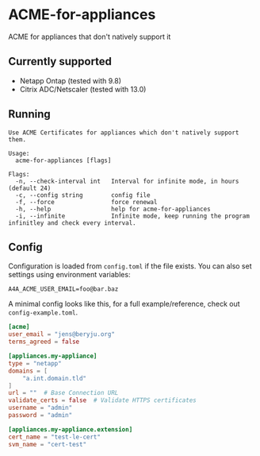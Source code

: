 # ACME-for-appliances

ACME for appliances that don't natively support it

## Currently supported

- Netapp Ontap (tested with 9.8)
- Citrix ADC/Netscaler (tested with 13.0)

## Running

```
Use ACME Certificates for appliances which don't natively support them.

Usage:
  acme-for-appliances [flags]

Flags:
  -n, --check-interval int   Interval for infinite mode, in hours (default 24)
  -c, --config string        config file
  -f, --force                force renewal
  -h, --help                 help for acme-for-appliances
  -i, --infinite             Infinite mode, keep running the program infinitley and check every interval.
```

## Config

Configuration is loaded from `config.toml` if the file exists. You can also set settings using environment variables:

`A4A_ACME_USER_EMAIL=foo@bar.baz`

A minimal config looks like this, for a full example/reference, check out `config-example.toml`.

```toml
[acme]
user_email = "jens@beryju.org"
terms_agreed = false

[appliances.my-appliance]
type = "netapp"
domains = [
    "a.int.domain.tld"
]
url = ""  # Base Connection URL
validate_certs = false  # Validate HTTPS certificates
username = "admin"
password = "admin"

[appliances.my-appliance.extension]
cert_name = "test-le-cert"
svm_name = "cert-test"
```
